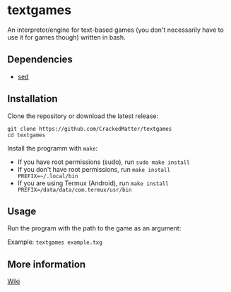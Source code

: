 # textgames

An interpreter/engine for text-based games
(you don't necessarily have to use it for games though)
written in bash.

## Dependencies

- [sed](https://www.gnu.org/software/sed)

## Installation

Clone the repository or download the latest release:
```
git clone https://github.com/CrackedMatter/textgames
cd textgames
```
Install the programm with `make`:
- If you have root permissions (sudo), run `sudo make install`
- If you don't have root permissions, run `make install PREFIX=~/.local/bin`
- If you are using Termux (Android), run `make install PREFIX=/data/data/com.termux/usr/bin`

## Usage

Run the program with the path to the game as an argument:

Example: `textgames example.txg`

## More information

[Wiki](https://github.com/CrackedMatter/textgames/wiki)
